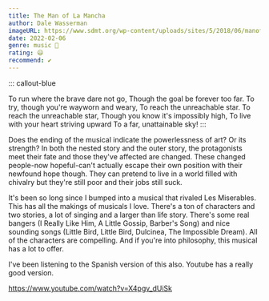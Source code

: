 ```yaml
---
title: The Man of La Mancha
author: Dale Wasserman
imageURL: https://www.sdmt.org/wp-content/uploads/sites/5/2018/06/manoflamancha_squarelogo-900x900.jpg
date: 2022-02-06
genre: music 🎵
rating: 😃
recommend: ✔️
---
```

::: callout-blue

To run where the brave dare not go,
Though the goal be forever too far.
To try, though you're wayworn and weary,
To reach the unreachable star.
To reach the unreachable star,
Though you know it's impossibly high,
To live with your heart striving upward
To a far, unattainable sky!
:::

 Does the ending of the musical indicate the powerlessness of art? Or its strength? In both the nested story and the outer story, the protagonists meet their fate and those they've affected are changed. These changed people-now hopeful-can't actually escape their own position with their newfound hope though. They can pretend to live in a world filled with chivalry but they're still poor and their jobs still suck.

 It's been so long since I bumped into a musical that rivaled Les Miserables. This has all the makings of musicals I love. There's a ton of characters and two stories, a lot of singing and a larger than life story. There's some real bangers (I Really Like Him, A Little Gossip, Barber's Song) and nice sounding songs (Little Bird, Little Bird, Dulcinea, The Impossible Dream). All of the characters are compelling. And if you're into philosophy, this musical has a lot to offer. 

I've been listening to the Spanish version of this also. Youtube has a really good version.
 
 https://www.youtube.com/watch?v=X4pgv_dUiSk
